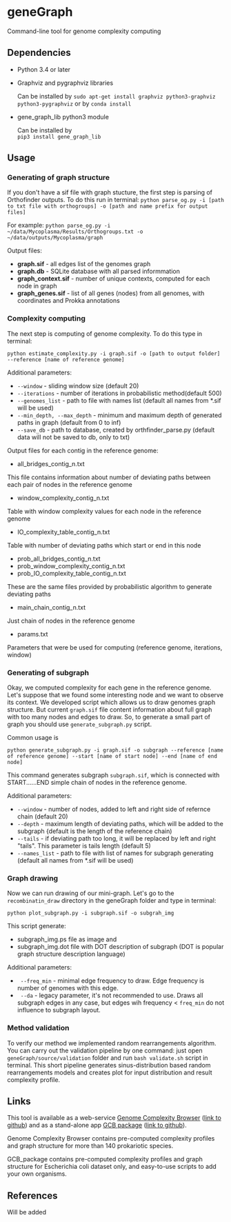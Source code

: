 # geneGraph

Command-line tool for genome complexity computing

## Dependencies

* Python 3.4 or later
* Graphviz and pygraphviz libraries

    Can be installed by
    `sudo apt-get install graphviz python3-graphviz python3-pygraphviz` or by `conda install`


* gene_graph_lib python3 module

    Can be installed by  
    `pip3 install gene_graph_lib`

## Usage

### Generating of graph structure

If you don't have a sif file with graph stucture, the first step is parsing of Orthofinder outputs.
To do this run in terminal:
` python parse_og.py -i [path to txt file with orthogroups] -o [path and name prefix for output files] `

For example:
`python parse_og.py -i ~/data/Mycoplasma/Results/Orthogroups.txt -o ~/data/outputs/Mycoplasma/graph`

Output files:
* **graph.sif** - all edges list of the genomes graph
* **graph.db** - SQLite database with all parsed informmation
* **graph_context.sif** - number of unique contexts, computed for each node in graph
* **graph_genes.sif** - list of all genes (nodes) from all genomes, with coordinates and Prokka annotations



### Complexity computing

The next step is computing of genome complexity.
To do this type in terminal:

`python estimate_complexity.py -i graph.sif -o [path to output folder] --reference [name of reference genome]`

Additional parameters:
* ` --window ` - sliding window size (default 20)
* ` --iterations ` - number of iterations in probabilistic method(default 500)
* ` --genomes_list ` - path to file with names list (default all names from *.sif will be used)
* ` --min_depth, --max_depth ` - minimum and maximum depth of generated paths in graph (default from 0 to inf)
* ` --save_db ` - path to database, created by orthfinder_parse.py (default data will not be saved to db, only to txt)

Output files for each contig in the reference genome:
* all_bridges_contig_n.txt

This file contains information about number of deviating paths between each pair of nodes in the reference genome

* window_complexity_contig_n.txt

Table with window complexity values for each node in the reference genome

* IO_complexity_table_contig_n.txt

Table with number of deviating paths which start or end in this node

* prob_all_bridges_contig_n.txt
* prob_window_complexity_contig_n.txt
* prob_IO_complexity_table_contig_n.txt

These are the same files provided by probabilistic algorithm to generate deviating paths

* main_chain_contig_n.txt

Just chain of nodes in the reference genome

* params.txt

Parameters that were be used for computing (reference genome, iterations, window)

### Generating of subgraph

Okay, we computed complexity for each gene in the reference genome. Let's suppose that we found some interesting node and we want to observe its context. We developed script which allows us to draw genomes graph structure. But current `graph.sif` file content information about full graph with too many nodes and edges to draw. 
So, to generate a small part of graph you should use `generate_subgraph.py` script.

Common usage is

`python generate_subgraph.py -i graph.sif -o subgraph --reference [name of reference genome] --start [name of start node] --end [name of end node]`

This command generates subgraph `subgraph.sif`, which is connected with START......END simple chain of nodes in the reference genome.

Additional parameters:
* ` --window ` - number of nodes, added to left and right side of refernce chain (default 20)
* ` --depth ` - maximum length of deviating paths, which will be added to the subgraph {default is the length of the reference chain)
* ` --tails ` - if deviating path too long, it will be replaced by left and right "tails". This parameter is tails length (default 5)
* ` --names_list ` - path to file with list of names for subgraph generating (default all names from *.sif will be used)

### Graph drawing

Now we can run drawing of our mini-graph. Let's go to the `recombinatin_draw` directory in the geneGraph folder and type in terminal:

`python plot_subgraph.py -i subgraph.sif -o subgrah_img`

This script generate:
* subgraph_img.ps file as image and 
* subgraph_img.dot file with DOT description of subgraph (DOT is popular graph structure description language)

Additional parameters:
* ` --freq_min` - minimal edge frequency to draw. Edge frequency is number of genomes with this edge.
* ` --da` - legacy parameter, it's not recommended to use. Draws all subgraph edges in any case, but edges wih frequency < `freq_min` do not influence to subgraph layout.


### Method validation

To verify our method we implemented random rearrangements algorithm.
You can carry out the validation pipeline by one command: just open `geneGraph/source/validation` folder and run `bash validate.sh` script in terminal. This short pipeline generates sinus-distribution based random rearrangements models and creates plot for input distribution and result complexity profile.


## Links

This tool is available as a web-service [Genome Complexity Browser](http://gcb.rcpcm.org) ([link to github](https://github.com/DNKonanov/Genome-Complexity-Browser)) and as a stand-alone app [GCB package](https://sourceforge.net/projects/gcb-package/) ([link to github](https://github.com/DNKonanov/GCB_package)).

Genome Complexity Browser contains pre-computed complexity profiles and graph structure for more than 140 prokariotic species.

GCB_package contains pre-computed complexity profiles and graph structure for Escherichia coli dataset only, and easy-to-use scripts to add your own organisms.

## References

Will be added

